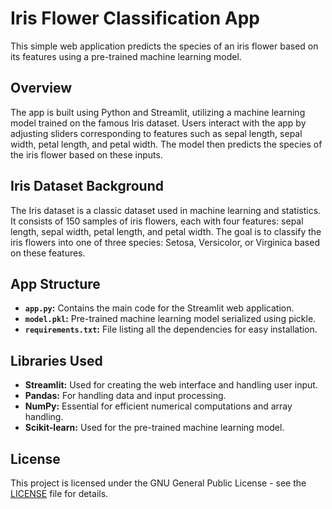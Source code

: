 # Iris Flower Classification App

This simple web application predicts the species of an iris flower based on its features using a pre-trained machine learning model.

## Overview

The app is built using Python and Streamlit, utilizing a machine learning model trained on the famous Iris dataset. Users interact with the app by adjusting sliders corresponding to features such as sepal length, sepal width, petal length, and petal width. The model then predicts the species of the iris flower based on these inputs.

## Iris Dataset Background

The Iris dataset is a classic dataset used in machine learning and statistics. It consists of 150 samples of iris flowers, each with four features: sepal length, sepal width, petal length, and petal width. The goal is to classify the iris flowers into one of three species: Setosa, Versicolor, or Virginica based on these features.

## App Structure

- **`app.py`:** Contains the main code for the Streamlit web application.
- **`model.pkl`:** Pre-trained machine learning model serialized using pickle.
- **`requirements.txt`:** File listing all the dependencies for easy installation.

## Libraries Used

- **Streamlit:** Used for creating the web interface and handling user input.
- **Pandas:** For handling data and input processing.
- **NumPy:** Essential for efficient numerical computations and array handling.
- **Scikit-learn:** Used for the pre-trained machine learning model.

## License

This project is licensed under the GNU General Public License - see the [LICENSE](LICENSE) file for details.

